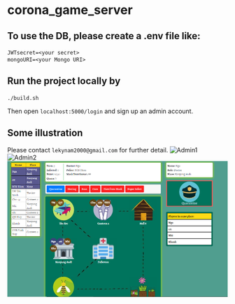 # corona_game_server
## To use the DB, please create a .env file like: 
```
JWTsecret=<your secret>
mongoURI=<your Mongo URI>
```
## Run the project locally by
```
./build.sh
```
Then open `localhost:5000/login` and sign up an admin account.

## Some illustration
Please contact `lekynam2000@gmail.com` for further detail.
![Admin1](illu/admin1.png)
![Admin2](illu/admin2.png)
![Player](illu/player.png)
